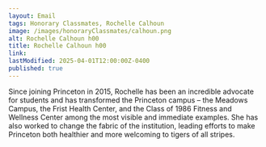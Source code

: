 ```yaml
---
layout: Email
tags: Honorary Classmates, Rochelle Calhoun
image: /images/honoraryClassmates/calhoun.png
alt: Rochelle Calhoun h00
title: Rochelle Calhoun h00
link: 
lastModified: 2025-04-01T12:00:00Z-0400
published: true
---
```

Since joining Princeton in 2015, Rochelle has been an incredible advocate for students and has transformed the Princeton campus – the Meadows Campus, the Frist Health Center, and the Class of 1986 Fitness and Wellness Center among the most visible and immediate examples. She has also worked to change the fabric of the institution, leading efforts to make Princeton both healthier and more welcoming to tigers of all stripes.
